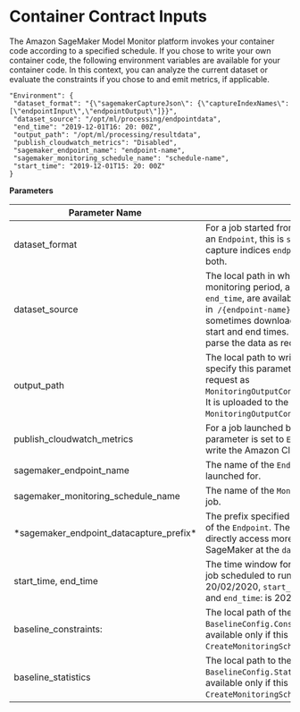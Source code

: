 # Container Contract Inputs<a name="model-monitor-byoc-contract-inputs"></a>

The Amazon SageMaker Model Monitor platform invokes your container code according to a specified schedule\. If you chose to write your own container code, the following environment variables are available for your container code\. In this context, you can analyze the current dataset or evaluate the constraints if you chose to and emit metrics, if applicable\.

```
"Environment": {
 "dataset_format": "{\"sagemakerCaptureJson\": {\"captureIndexNames\": [\"endpointInput\",\"endpointOutput\"]}}",
 "dataset_source": "/opt/ml/processing/endpointdata",
 "end_time": "2019-12-01T16: 20: 00Z",
 "output_path": "/opt/ml/processing/resultdata",
 "publish_cloudwatch_metrics": "Disabled",
 "sagemaker_endpoint_name": "endpoint-name",
 "sagemaker_monitoring_schedule_name": "schedule-name",
 "start_time": "2019-12-01T15: 20: 00Z"
}
```


**Parameters**  

| Parameter Name | Description | 
| --- | --- | 
| dataset\_format |  For a job started from a `MonitoringSchedule` backed by an `Endpoint`, this is `sageMakerCaptureJson` with the capture indices `endpointInput`,or `endpointOutput`, or both\.  | 
| dataset\_source |  The local path in which the data corresponding to the monitoring period, as specified by `start_time` and `end_time`, are available\. At this path, the data is available in` /{endpoint-name}/{variant-name}/yyyy/mm/dd/hh`\. We sometimes download more than what is specified by the start and end times\. It is up to the container code to parse the data as required\.  | 
| output\_path |  The local path to write output reports and other files\. You specify this parameter in the `CreateMonitoringSchedule` request as `MonitoringOutputConfig.MonitoringOutput[0].LocalPath`\. It is uploaded to the `S3Uri` path specified in `MonitoringOutputConfig.MonitoringOutput[0].S3Uri`\.  | 
| publish\_cloudwatch\_metrics |  For a job launched by `CreateMonitoringSchedule`, this parameter is set to `Enabled`\. The container can choose to write the Amazon CloudWatch output file at `[filepath]`\.  | 
| sagemaker\_endpoint\_name |  The name of the `Endpoint` that this scheduled job was launched for\.  | 
| sagemaker\_monitoring\_schedule\_name |  The name of the `MonitoringSchedule` that launched this job\.  | 
| \*sagemaker\_endpoint\_datacapture\_prefix\* |  The prefix specified in the `DataCaptureConfig` parameter of the `Endpoint`\. The container can use this if it needs to directly access more data than already downloaded by SageMaker at the `dataset_source` path\.  | 
| start\_time, end\_time |  The time window for this analysis run\. For example, for a job scheduled to run at 05:00 UTC and a job that runs on 20/02/2020, `start_time`: is 2020\-02\-19T06:00:00Z and `end_time`: is 2020\-02\-20T05:00:00Z  | 
| baseline\_constraints: |  The local path of the baseline constraint file specified in` BaselineConfig.ConstraintResource.S3Uri`\. This is available only if this parameter was specified in the `CreateMonitoringSchedule` request\.  | 
| baseline\_statistics |  The local path to the baseline statistics file specified in `BaselineConfig.StatisticsResource.S3Uri`\. This is available only if this parameter was specified in the `CreateMonitoringSchedule` request\.:   | 
